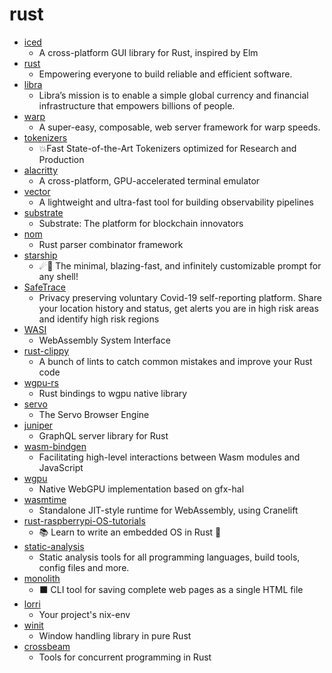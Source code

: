 # rust
- [iced](https://github.com/hecrj/iced)
  - A cross-platform GUI library for Rust, inspired by Elm
- [rust](https://github.com/rust-lang/rust)
  - Empowering everyone to build reliable and efficient software.
- [libra](https://github.com/libra/libra)
  - Libra’s mission is to enable a simple global currency and financial infrastructure that empowers billions of people.
- [warp](https://github.com/seanmonstar/warp)
  - A super-easy, composable, web server framework for warp speeds.
- [tokenizers](https://github.com/huggingface/tokenizers)
  - 💥Fast State-of-the-Art Tokenizers optimized for Research and Production
- [alacritty](https://github.com/alacritty/alacritty)
  - A cross-platform, GPU-accelerated terminal emulator
- [vector](https://github.com/timberio/vector)
  - A lightweight and ultra-fast tool for building observability pipelines
- [substrate](https://github.com/paritytech/substrate)
  - Substrate: The platform for blockchain innovators
- [nom](https://github.com/Geal/nom)
  - Rust parser combinator framework
- [starship](https://github.com/starship/starship)
  - ☄🌌️ The minimal, blazing-fast, and infinitely customizable prompt for any shell!
- [SafeTrace](https://github.com/enigmampc/SafeTrace)
  - Privacy preserving voluntary Covid-19 self-reporting platform. Share your location history and status, get alerts you are in high risk areas and identify high risk regions
- [WASI](https://github.com/WebAssembly/WASI)
  - WebAssembly System Interface
- [rust-clippy](https://github.com/rust-lang/rust-clippy)
  - A bunch of lints to catch common mistakes and improve your Rust code
- [wgpu-rs](https://github.com/gfx-rs/wgpu-rs)
  - Rust bindings to wgpu native library
- [servo](https://github.com/servo/servo)
  - The Servo Browser Engine
- [juniper](https://github.com/graphql-rust/juniper)
  - GraphQL server library for Rust
- [wasm-bindgen](https://github.com/rustwasm/wasm-bindgen)
  - Facilitating high-level interactions between Wasm modules and JavaScript
- [wgpu](https://github.com/gfx-rs/wgpu)
  - Native WebGPU implementation based on gfx-hal
- [wasmtime](https://github.com/bytecodealliance/wasmtime)
  - Standalone JIT-style runtime for WebAssembly, using Cranelift
- [rust-raspberrypi-OS-tutorials](https://github.com/rust-embedded/rust-raspberrypi-OS-tutorials)
  - 📚 Learn to write an embedded OS in Rust 🦀
- [static-analysis](https://github.com/analysis-tools-dev/static-analysis)
  - Static analysis tools for all programming languages, build tools, config files and more.
- [monolith](https://github.com/Y2Z/monolith)
  - ⬛️ CLI tool for saving complete web pages as a single HTML file
- [lorri](https://github.com/target/lorri)
  - Your project's nix-env
- [winit](https://github.com/rust-windowing/winit)
  - Window handling library in pure Rust
- [crossbeam](https://github.com/crossbeam-rs/crossbeam)
  - Tools for concurrent programming in Rust
